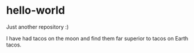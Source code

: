 # hello-world
Just another repository :)

I have had tacos on the moon and find them far superior to tacos on Earth tacos.
